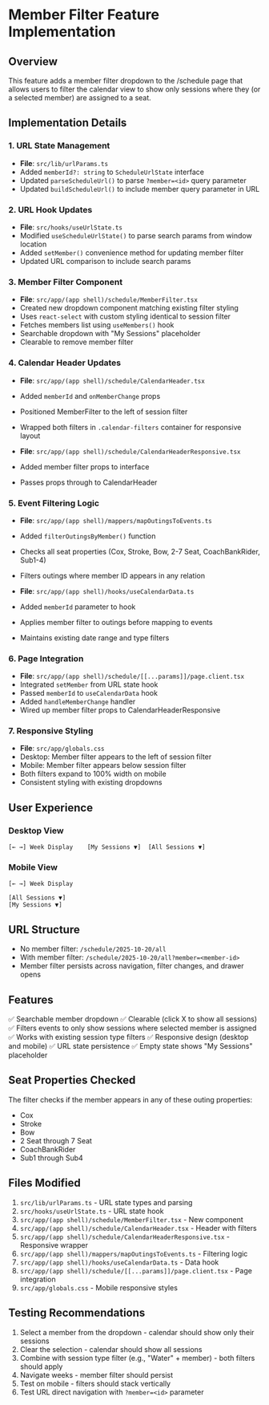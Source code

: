 # Member Filter Feature Implementation

## Overview

This feature adds a member filter dropdown to the /schedule page that allows
users to filter the calendar view to show only sessions where they (or a
selected member) are assigned to a seat.

## Implementation Details

### 1. URL State Management

- **File**: `src/lib/urlParams.ts`
- Added `memberId?: string` to `ScheduleUrlState` interface
- Updated `parseScheduleUrl()` to parse `?member=<id>` query parameter
- Updated `buildScheduleUrl()` to include member query parameter in URL

### 2. URL Hook Updates

- **File**: `src/hooks/useUrlState.ts`
- Modified `useScheduleUrlState()` to parse search params from window location
- Added `setMember()` convenience method for updating member filter
- Updated URL comparison to include search params

### 3. Member Filter Component

- **File**: `src/app/(app shell)/schedule/MemberFilter.tsx`
- Created new dropdown component matching existing filter styling
- Uses `react-select` with custom styling identical to session filter
- Fetches members list using `useMembers()` hook
- Searchable dropdown with "My Sessions" placeholder
- Clearable to remove member filter

### 4. Calendar Header Updates

- **File**: `src/app/(app shell)/schedule/CalendarHeader.tsx`
- Added `memberId` and `onMemberChange` props
- Positioned MemberFilter to the left of session filter
- Wrapped both filters in `.calendar-filters` container for responsive layout

- **File**: `src/app/(app shell)/schedule/CalendarHeaderResponsive.tsx`
- Added member filter props to interface
- Passes props through to CalendarHeader

### 5. Event Filtering Logic

- **File**: `src/app/(app shell)/mappers/mapOutingsToEvents.ts`
- Added `filterOutingsByMember()` function
- Checks all seat properties (Cox, Stroke, Bow, 2-7 Seat, CoachBankRider,
  Sub1-4)
- Filters outings where member ID appears in any relation

- **File**: `src/app/(app shell)/hooks/useCalendarData.ts`
- Added `memberId` parameter to hook
- Applies member filter to outings before mapping to events
- Maintains existing date range and type filters

### 6. Page Integration

- **File**: `src/app/(app shell)/schedule/[[...params]]/page.client.tsx`
- Integrated `setMember` from URL state hook
- Passed `memberId` to `useCalendarData` hook
- Added `handleMemberChange` handler
- Wired up member filter props to CalendarHeaderResponsive

### 7. Responsive Styling

- **File**: `src/app/globals.css`
- Desktop: Member filter appears to the left of session filter
- Mobile: Member filter appears below session filter
- Both filters expand to 100% width on mobile
- Consistent styling with existing dropdowns

## User Experience

### Desktop View

```
[← →] Week Display    [My Sessions ▼]  [All Sessions ▼]
```

### Mobile View

```
[← →] Week Display

[All Sessions ▼]
[My Sessions ▼]
```

## URL Structure

- No member filter: `/schedule/2025-10-20/all`
- With member filter: `/schedule/2025-10-20/all?member=<member-id>`
- Member filter persists across navigation, filter changes, and drawer opens

## Features

✅ Searchable member dropdown ✅ Clearable (click X to show all sessions) ✅
Filters events to only show sessions where selected member is assigned ✅ Works
with existing session type filters ✅ Responsive design (desktop and mobile) ✅
URL state persistence ✅ Empty state shows "My Sessions" placeholder

## Seat Properties Checked

The filter checks if the member appears in any of these outing properties:

- Cox
- Stroke
- Bow
- 2 Seat through 7 Seat
- CoachBankRider
- Sub1 through Sub4

## Files Modified

1. `src/lib/urlParams.ts` - URL state types and parsing
2. `src/hooks/useUrlState.ts` - URL state hook
3. `src/app/(app shell)/schedule/MemberFilter.tsx` - New component
4. `src/app/(app shell)/schedule/CalendarHeader.tsx` - Header with filters
5. `src/app/(app shell)/schedule/CalendarHeaderResponsive.tsx` - Responsive
   wrapper
6. `src/app/(app shell)/mappers/mapOutingsToEvents.ts` - Filtering logic
7. `src/app/(app shell)/hooks/useCalendarData.ts` - Data hook
8. `src/app/(app shell)/schedule/[[...params]]/page.client.tsx` - Page
   integration
9. `src/app/globals.css` - Mobile responsive styles

## Testing Recommendations

1. Select a member from the dropdown - calendar should show only their sessions
2. Clear the selection - calendar should show all sessions
3. Combine with session type filter (e.g., "Water" + member) - both filters
   should apply
4. Navigate weeks - member filter should persist
5. Test on mobile - filters should stack vertically
6. Test URL direct navigation with `?member=<id>` parameter
